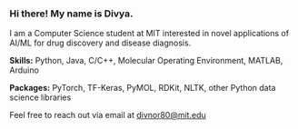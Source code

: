 ### Hi there! My name is Divya.

I am a Computer Science student at MIT interested in novel applications of AI/ML for drug discovery and disease diagnosis.

**Skills:** Python, Java, C/C++, Molecular Operating Environment, MATLAB, Arduino

**Packages:** PyTorch, TF-Keras, PyMOL, RDKit, NLTK, other Python data science libraries

Feel free to reach out via email at divnor80@mit.edu

<!--
**divnori/divnori** is a ✨ _special_ ✨ repository because its `README.md` (this file) appears on your GitHub profile.

Here are some ideas to get you started:

- 🔭 I’m currently working on ...
- 🌱 I’m currently learning ...
- 👯 I’m looking to collaborate on ...
- 🤔 I’m looking for help with ...
- 💬 Ask me about ...
- 📫 How to reach me: ...
- 😄 Pronouns: ...
- ⚡ Fun fact: ...
-->
